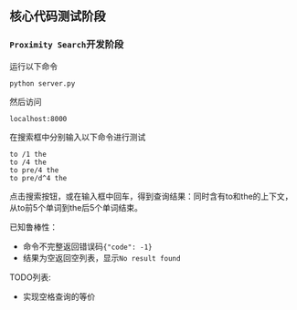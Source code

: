 ## 核心代码测试阶段
### `Proximity Search`开发阶段

运行以下命令
```shell
python server.py
```
然后访问
```text
localhost:8000
```
在搜索框中分别输入以下命令进行测试
```text
to /1 the
to /4 the
to pre/4 the
to pre/d^4 the
```
点击搜索按钮，或在输入框中回车，得到查询结果：同时含有to和the的上下文，从to前5个单词到the后5个单词结束。

已知鲁棒性：
+ 命令不完整返回错误码`{"code": -1}`
+ 结果为空返回空列表，显示`No result found`

TODO列表:
+ 实现空格查询的等价

